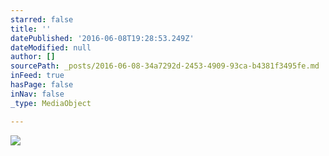 ```yaml
---
starred: false
title: ''
datePublished: '2016-06-08T19:28:53.249Z'
dateModified: null
author: []
sourcePath: _posts/2016-06-08-34a7292d-2453-4909-93ca-b4381f3495fe.md
inFeed: true
hasPage: false
inNav: false
_type: MediaObject

---
```

![](https://the-grid-user-content.s3-us-west-2.amazonaws.com/9f8ab8dc-d8a0-40c8-9a79-e92b31e6254b.jpg)